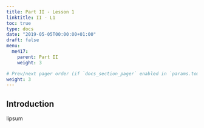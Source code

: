 ```yaml
---
title: Part II - Lesson 1
linktitle: II - L1
toc: true
type: docs
date: "2019-05-05T00:00:00+01:00"
draft: false
menu:
  me417:
    parent: Part II
    weight: 3

# Prev/next pager order (if `docs_section_pager` enabled in `params.toml`)
weight: 3
---
```


## Introduction

lipsum
